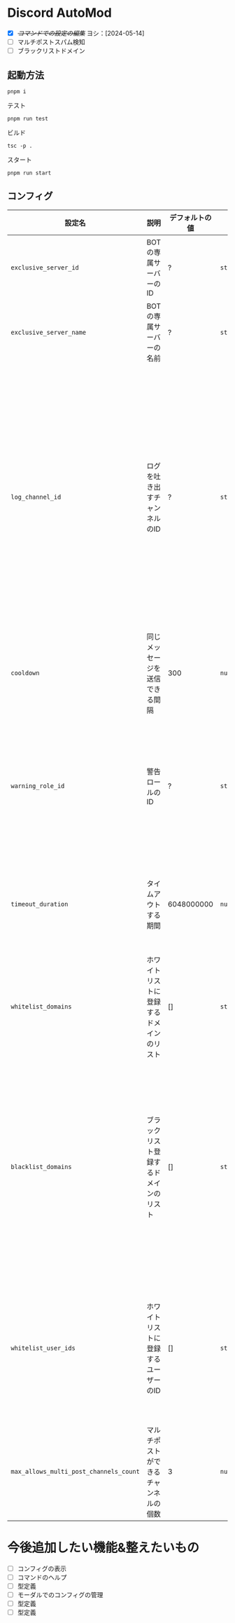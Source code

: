 # Discord AutoMod

- [X] ~~*コマンドでの設定の編集*~~ ヨシ：[2024-05-14]
- [ ] マルチポストスパム検知
- [ ] ブラックリストドメイン

## 起動方法

```
pnpm i
```

テスト
```
pnpm run test
```

ビルド
```
tsc -p .
```

スタート
```
pnpm run start
```

## コンフィグ


| 設定名 | 説明 | デフォルトの値 | 型 | 備考 |
| ---- | ---- | ---- | ---- | ---- |
| `exclusive_server_id` | BOTの専属サーバーのID | ? | `string` | 必須。 ないと動かない。 |
| `exclusive_server_name` | BOTの専属サーバーの名前 | ? | `string` | 別になくても動く |
| `log_channel_id` | ログを吐き出すチャンネルのID | ? | `string` | 必須。 ~~ログを出してるところを消せばなくても動くと思うけど~~ログがないと何が起きてるかわからない。 |
| `cooldown` | 同じメッセージを送信できる間隔 | 300 | `number` | 特になし |
| `warning_role_id` | 警告ロールのID | ? | `string` | これを付けて疑似タイムアウトとかできる...と思われる |
| `timeout_duration` | タイムアウトする期間 | 6048000000 | `number` | ミリセカンドだけど普通に秒に直したい |
| `whitelist_domains` | ホワイトリストに登録するドメインのリスト | [] | `string[]` | 特になし |
| `blacklist_domains` | ブラックリスト登録するドメインのリスト | [] | `string[]` | これを設定すると、リストに登録されたドメインが送信された場合、削除してくれる |
| `whitelist_user_ids` | ホワイトリストに登録するユーザーのID | [] | `string[]` | 管理者なり特別ユーザーを登録しておけば、警告されずに済む |
| `max_allows_multi_post_channels_count` | マルチポストができるチャンネルの個数 | 3 | `number` | マルチポスト型のスパム許さん(( |

# 今後追加したい機能&整えたいもの

- [ ] コンフィグの表示
- [ ] コマンドのヘルプ
- [ ] 型定義
- [ ] モーダルでのコンフィグの管理
- [ ] 型定義
- [ ] 型定義
